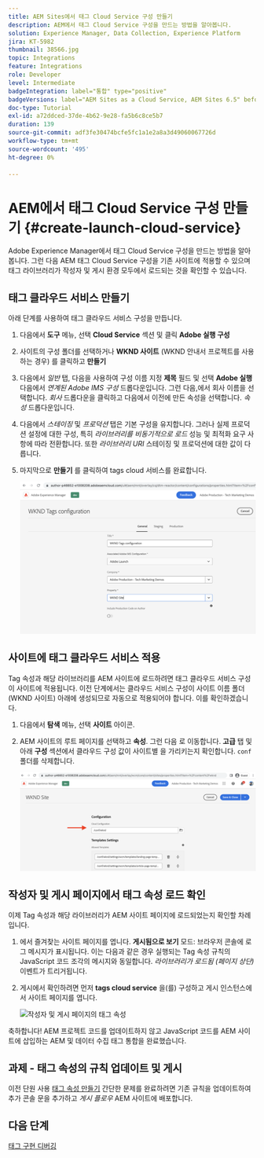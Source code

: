 ```yaml
---
title: AEM Sites에서 태그 Cloud Service 구성 만들기
description: AEM에서 태그 Cloud Service 구성을 만드는 방법을 알아봅니다.
solution: Experience Manager, Data Collection, Experience Platform
jira: KT-5982
thumbnail: 38566.jpg
topic: Integrations
feature: Integrations
role: Developer
level: Intermediate
badgeIntegration: label="통합" type="positive"
badgeVersions: label="AEM Sites as a Cloud Service, AEM Sites 6.5" before-title="false"
doc-type: Tutorial
exl-id: a72ddced-37de-4b62-9e28-fa5b6c8ce5b7
duration: 139
source-git-commit: adf3fe30474bcfe5fc1a1e2a8a3d49060067726d
workflow-type: tm+mt
source-wordcount: '495'
ht-degree: 0%

---
```


# AEM에서 태그 Cloud Service 구성 만들기 {#create-launch-cloud-service}

Adobe Experience Manager에서 태그 Cloud Service 구성을 만드는 방법을 알아봅니다. 그런 다음 AEM 태그 Cloud Service 구성을 기존 사이트에 적용할 수 있으며 태그 라이브러리가 작성자 및 게시 환경 모두에서 로드되는 것을 확인할 수 있습니다.

## 태그 클라우드 서비스 만들기

아래 단계를 사용하여 태그 클라우드 서비스 구성을 만듭니다.

1. 다음에서 **도구** 메뉴, 선택 **Cloud Service** 섹션 및 클릭 **Adobe 실행 구성**
1. 사이트의 구성 폴더를 선택하거나 **WKND 사이트** (WKND 안내서 프로젝트를 사용하는 경우) 를 클릭하고 **만들기**
1. 다음에서 _일반_ 탭, 다음을 사용하여 구성 이름 지정 **제목** 필드 및 선택 **Adobe 실행** 다음에서 _연계된 Adobe IMS 구성_ 드롭다운입니다. 그런 다음,에서 회사 이름을 선택합니다. _회사_ 드롭다운을 클릭하고 다음에서 이전에 만든 속성을 선택합니다. _속성_ 드롭다운입니다.
1. 다음에서 _스테이징_ 및 _프로덕션_ 탭은 기본 구성을 유지합니다. 그러나 실제 프로덕션 설정에 대한 구성, 특히 _라이브러리를 비동기적으로 로드_ 성능 및 최적화 요구 사항에 따라 전환합니다. 또한 _라이브러리 URI_ 스테이징 및 프로덕션에 대한 값이 다릅니다.
1. 마지막으로 **만들기** 를 클릭하여 tags cloud 서비스를 완료합니다.

   ![태그 Cloud Service 구성](assets/launch-cloud-services-config.png)

## 사이트에 태그 클라우드 서비스 적용

Tag 속성과 해당 라이브러리를 AEM 사이트에 로드하려면 태그 클라우드 서비스 구성이 사이트에 적용됩니다. 이전 단계에서는 클라우드 서비스 구성이 사이트 이름 폴더(WKND 사이트) 아래에 생성되므로 자동으로 적용되어야 합니다. 이를 확인하겠습니다.

1. 다음에서 **탐색** 메뉴, 선택 **사이트** 아이콘.

1. AEM 사이트의 루트 페이지를 선택하고 **속성**. 그런 다음 로 이동합니다. **고급** 탭 및 아래 **구성** 섹션에서 클라우드 구성 값이 사이트별 을 가리키는지 확인합니다. `conf` 폴더를 삭제합니다.

   ![사이트에 Cloud Service 구성 적용](assets/apply-cloud-services-config-to-site.png)

## 작성자 및 게시 페이지에서 태그 속성 로드 확인

이제 Tag 속성과 해당 라이브러리가 AEM 사이트 페이지에 로드되었는지 확인할 차례입니다.

1. 에서 즐겨찾는 사이트 페이지를 엽니다. **게시됨으로 보기** 모드: 브라우저 콘솔에 로그 메시지가 표시됩니다. 이는 다음과 같은 경우 실행되는 Tag 속성 규칙의 JavaScript 코드 조각의 메시지와 동일합니다. _라이브러리가 로드됨 (페이지 상단)_ 이벤트가 트리거됩니다.

1. 게시에서 확인하려면 먼저 **tags cloud service** 을(를) 구성하고 게시 인스턴스에서 사이트 페이지를 엽니다.

   ![작성자 및 게시 페이지의 태그 속성](assets/tag-property-on-author-publish-pages.png)

축하합니다! AEM 프로젝트 코드를 업데이트하지 않고 JavaScript 코드를 AEM 사이트에 삽입하는 AEM 및 데이터 수집 태그 통합을 완료했습니다.

## 과제 - 태그 속성의 규칙 업데이트 및 게시

이전 단원 사용 [태그 속성 만들기](./create-tag-property.md) 간단한 문제를 완료하려면 기존 규칙을 업데이트하여 추가 콘솔 문을 추가하고 _게시 플로우_ AEM 사이트에 배포합니다.

## 다음 단계

[태그 구현 디버깅](debug-tags-implementation.md)
